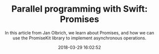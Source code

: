 ---
title: "Parallel programming with Swift: Promises"
subtitle: "In this article from Jan Olbrich, we learn about Promises, and how we can use the PromiseKit library to implement asynchronous operations."
tags: ["parallel","promises"]
link: "https://medium.com/flawless-app-stories/parallel-programming-with-swift-promises-740be1a260ed"
date: "2018-03-29 16:02:52"
---